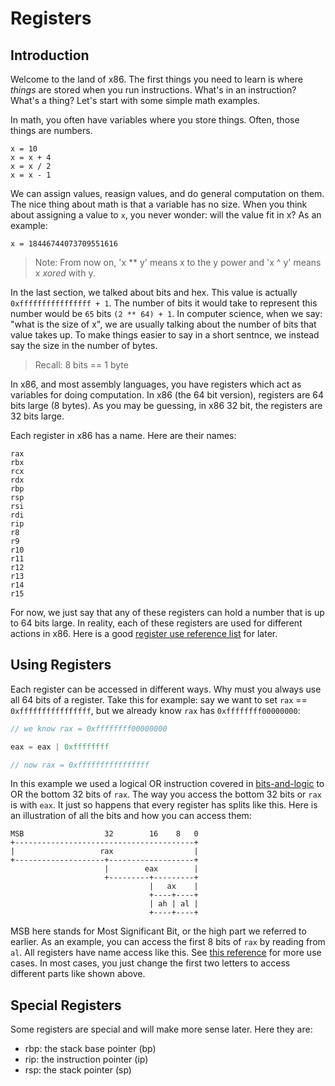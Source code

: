 # Registers

## Introduction
Welcome to the land of x86. The first things you need to learn is where _things_ are stored when you run instructions. What's in an instruction? What's a thing? Let's start with some simple math examples. 

In math, you often have variables where you store things. Often, those things are numbers. 

```
x = 10
x = x + 4
x = x / 2 
x = x - 1
```

We can assign values, reasign values, and do general computation on them. The nice thing about math is that a variable has no size. When you think about assigning a value to `x`, you never wonder: will the value fit in x? As an example:

```
x = 18446744073709551616
```

> Note: From now on, 'x ** y' means x to the y power and 'x ^ y' means x _xored_ with y. 

In the last section, we talked about bits and hex. This value is actually `0xffffffffffffffff + 1`. The number of bits it would take to represent this number would be `65` bits `(2 ** 64) + 1`. In computer science, when we say: "what is the size of x", we are usually talking about the number of bits that value takes up. To make things easier to say in a short sentnce, we instead say the size in the number of bytes. 

> Recall: 8 bits == 1 byte

In x86, and most assembly languages, you have registers which act as variables for doing computation. In x86 (the 64 bit version), registers are 64 bits large (8 bytes). As you may be guessing, in x86 32 bit, the registers are 32 bits large. 

Each register in x86 has a name. Here are their names:
```
rax
rbx
rcx
rdx
rbp
rsp
rsi
rdi
rip
r8 
r9 
r10
r11
r12
r13
r14
r15
```

For now, we just say that any of these registers can hold a number that is up to 64 bits large. In reality, each of these registers are used for different actions in x86. Here is a good [register use reference list](https://wiki.cdot.senecacollege.ca/wiki/X86_64_Register_and_Instruction_Quick_Start) for later.

## Using Registers 

Each register can be accessed in different ways. Why must you always use all 64 bits of a register. Take this for example: say we want to set `rax` == `0xffffffffffffffff`, but we already know `rax` has `0xffffffff00000000`:

```c
// we know rax = 0xffffffff00000000

eax = eax | 0xffffffff 

// now rax = 0xffffffffffffffff
```

In this example we used a logical OR instruction covered in [bits-and-logic](./bits_and_logic.md) to OR the bottom 32 bits of `rax`. The way you access the bottom 32 bits or `rax` is with `eax`. It just so happens that every register has splits like this.
Here is an illustration of all the bits and how you can access them:

```
MSB                  32        16    8   0   
+----------------------------------------+
|                   rax                  |
+--------------------+-------------------+
                     |        eax        |
                     +---------+---------+
                               |   ax    |
                               +----+----+
                               | ah | al |
                               +----+----+
```

MSB here stands for Most Significant Bit, or the high part we referred to earlier. As an example, you can access the first 8 bits of `rax` by reading from `al`. All registers have name access like this. See [this reference](https://wiki.cdot.senecacollege.ca/wiki/X86_64_Register_and_Instruction_Quick_Start) for more use cases. In most cases, you just change the first two letters to access different parts like shown above. 

## Special Registers

Some registers are special and will make more sense later. Here they are:

- rbp: the stack base pointer (bp)
- rip: the instruction pointer (ip)
- rsp: the stack pointer (sp)